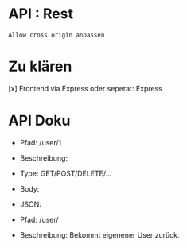 # API : Rest

    Allow cross origin anpassen

# Zu klären
  [x] Frontend via Express oder seperat: Express


# API Doku

* Pfad: /user/1
* Beschreibung:
* Type: GET/POST/DELETE/...
* Body:
* JSON:

* Pfad: /user/
* Beschreibung: Bekommt eigenener User zurück.